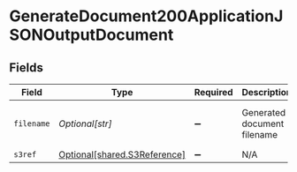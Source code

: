 # GenerateDocument200ApplicationJSONOutputDocument


## Fields

| Field                                                              | Type                                                               | Required                                                           | Description                                                        | Example                                                            |
| ------------------------------------------------------------------ | ------------------------------------------------------------------ | ------------------------------------------------------------------ | ------------------------------------------------------------------ | ------------------------------------------------------------------ |
| `filename`                                                         | *Optional[str]*                                                    | :heavy_minus_sign:                                                 | Generated document filename                                        | my-template-OR-001.pdf                                             |
| `s3ref`                                                            | [Optional[shared.S3Reference]](../../models/shared/s3reference.md) | :heavy_minus_sign:                                                 | N/A                                                                |                                                                    |